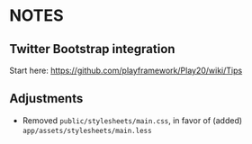 # NOTES

## Twitter Bootstrap integration

Start here: <https://github.com/playframework/Play20/wiki/Tips>

## Adjustments

* Removed `public/stylesheets/main.css`, in favor of (added)
  `app/assets/stylesheets/main.less`
